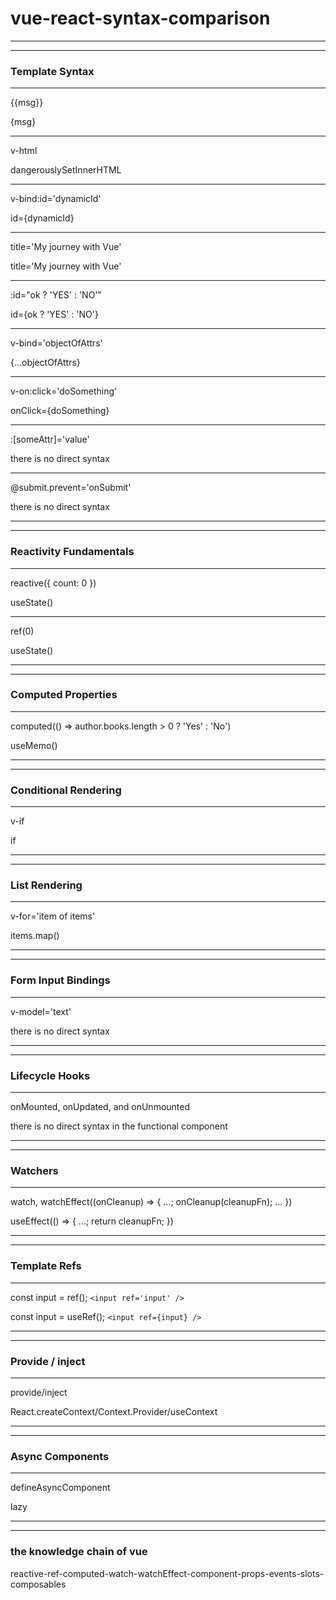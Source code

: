 # vue-react-syntax-comparison
***
***

### Template Syntax
***
{{msg}}

{msg}
***
v-html

dangerouslySetInnerHTML
***
v-bind:id='dynamicId'

id={dynamicId}
***
title='My journey with Vue'

title='My journey with Vue'
***
:id="ok ? 'YES' : 'NO'"

id={ok ? 'YES' : 'NO'}
***
v-bind='objectOfAttrs'

{...objectOfAttrs}
***
v-on:click='doSomething'

onClick={doSomething}
***
:[someAttr]='value'

there is no direct syntax
***
@submit.prevent='onSubmit'

there is no direct syntax
***
***

### Reactivity Fundamentals
***
reactive({ count: 0 })

useState()
***
ref(0)

useState()
***
***

### Computed Properties
***
computed(() => author.books.length > 0 ? 'Yes' : 'No')

useMemo()
***
***

### Conditional Rendering
***
v-if

if
***
***

### List Rendering
***
v-for='item of items'

items.map()
***
***

### Form Input Bindings
***
v-model='text'

there is no direct syntax
***
***

### Lifecycle Hooks
***
onMounted, onUpdated, and onUnmounted

there is no direct syntax in the functional component
***
***

### Watchers
***
watch, watchEffect((onCleanup) => { ...; onCleanup(cleanupFn); ... })

useEffect(() => { ...; return cleanupFn; })
***
***

### Template Refs
***
const input = ref(); `<input ref='input' />`

const input = useRef(); `<input ref={input} />`
***
***

### Provide / inject
***
provide/inject

React.createContext/Context.Provider/useContext
***
***

### Async Components
***
defineAsyncComponent

lazy
***
***

### the knowledge chain of vue
reactive-ref-computed-watch-watchEffect-component-props-events-slots-composables
